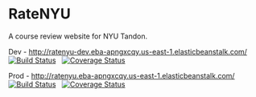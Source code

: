# RateNYU
A course review website for NYU Tandon.

Dev - http://ratenyu-dev.eba-apngxcqy.us-east-1.elasticbeanstalk.com/
&nbsp;
[![Build Status](https://app.travis-ci.com/gcivil-nyu-org/team-4-inperson.svg?branch=develop)](https://app.travis-ci.com/gcivil-nyu-org/team-4-inperson)
&nbsp;
[![Coverage Status](https://coveralls.io/repos/github/gcivil-nyu-org/team-4-inperson/badge.svg?branch=develop)](https://coveralls.io/github/gcivil-nyu-org/team-4-inperson?branch=develop)


Prod - http://ratenyu.eba-apngxcqy.us-east-1.elasticbeanstalk.com/
&nbsp;
[![Build Status](https://app.travis-ci.com/gcivil-nyu-org/team-4-inperson.svg?branch=master)](https://app.travis-ci.com/gcivil-nyu-org/team-4-inperson)
&nbsp;
[![Coverage Status](https://coveralls.io/repos/github/gcivil-nyu-org/team-4-inperson/badge.svg?branch=master)](https://coveralls.io/github/gcivil-nyu-org/team-4-inperson?branch=master)
